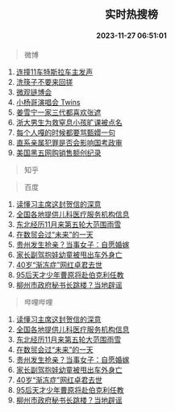 <div align="center"><h2>实时热搜榜</h2><h4>2023-11-27 06:51:01</h4></div>

> 微博  

1. [连撞11车特斯拉车主发声](https://s.weibo.com/weibo?q=%23%E8%BF%9E%E6%92%9E11%E8%BD%A6%E7%89%B9%E6%96%AF%E6%8B%89%E8%BD%A6%E4%B8%BB%E5%8F%91%E5%A3%B0%23&t=31&band_rank=1&Refer=top)<br />
2. [洗筷子不要来回搓](https://s.weibo.com/weibo?q=%23%E6%B4%97%E7%AD%B7%E5%AD%90%E4%B8%8D%E8%A6%81%E6%9D%A5%E5%9B%9E%E6%90%93%23&t=31&band_rank=2&Refer=top)<br />
3. [微观链博会](https://s.weibo.com/weibo?q=%23%E5%BE%AE%E8%A7%82%E9%93%BE%E5%8D%9A%E4%BC%9A%23&t=31&band_rank=3&Refer=top)<br />
4. [小杨哥演唱会 Twins](https://s.weibo.com/weibo?q=%E5%B0%8F%E6%9D%A8%E5%93%A5%E6%BC%94%E5%94%B1%E4%BC%9A%20Twins&t=31&band_rank=4&Refer=top)<br />
5. [姜雪宁一家三代都喜欢张遮](https://s.weibo.com/weibo?q=%23%E5%A7%9C%E9%9B%AA%E5%AE%81%E4%B8%80%E5%AE%B6%E4%B8%89%E4%BB%A3%E9%83%BD%E5%96%9C%E6%AC%A2%E5%BC%A0%E9%81%AE%23&t=31&band_rank=5&Refer=top)<br />
6. [浙大男生为救窒息小孩旷课被点名](https://s.weibo.com/weibo?q=%23%E6%B5%99%E5%A4%A7%E7%94%B7%E7%94%9F%E4%B8%BA%E6%95%91%E7%AA%92%E6%81%AF%E5%B0%8F%E5%AD%A9%E6%97%B7%E8%AF%BE%E8%A2%AB%E7%82%B9%E5%90%8D%23&t=31&band_rank=6&Refer=top)<br />
7. [每个人嘎的时候都要骂甄嬛一句](https://s.weibo.com/weibo?q=%E6%AF%8F%E4%B8%AA%E4%BA%BA%E5%98%8E%E7%9A%84%E6%97%B6%E5%80%99%E9%83%BD%E8%A6%81%E9%AA%82%E7%94%84%E5%AC%9B%E4%B8%80%E5%8F%A5&t=31&band_rank=7&Refer=top)<br />
8. [直系亲属犯罪是否会影响国考政审](https://s.weibo.com/weibo?q=%23%E7%9B%B4%E7%B3%BB%E4%BA%B2%E5%B1%9E%E7%8A%AF%E7%BD%AA%E6%98%AF%E5%90%A6%E4%BC%9A%E5%BD%B1%E5%93%8D%E5%9B%BD%E8%80%83%E6%94%BF%E5%AE%A1%23&t=31&band_rank=8&Refer=top)<br />
9. [美国黑五网购销售额创纪录](https://s.weibo.com/weibo?q=%23%E7%BE%8E%E5%9B%BD%E9%BB%91%E4%BA%94%E7%BD%91%E8%B4%AD%E9%94%80%E5%94%AE%E9%A2%9D%E5%88%9B%E7%BA%AA%E5%BD%95%23&t=31&band_rank=9&Refer=top)<br />

> 知乎  


> 百度  

1. [读懂习主席这封贺信的深意](https://www.baidu.com/s?wd=%E8%AF%BB%E6%87%82%E4%B9%A0%E4%B8%BB%E5%B8%AD%E8%BF%99%E5%B0%81%E8%B4%BA%E4%BF%A1%E7%9A%84%E6%B7%B1%E6%84%8F&sa=fyb_news&rsv_dl=fyb_news)<br />
2. [全国各地提供儿科医疗服务机构信息](https://www.baidu.com/s?wd=%E5%85%A8%E5%9B%BD%E5%90%84%E5%9C%B0%E6%8F%90%E4%BE%9B%E5%84%BF%E7%A7%91%E5%8C%BB%E7%96%97%E6%9C%8D%E5%8A%A1%E6%9C%BA%E6%9E%84%E4%BF%A1%E6%81%AF&sa=fyb_news&rsv_dl=fyb_news)<br />
3. [东北经历11月来第五轮大范围雨雪](https://www.baidu.com/s?wd=%E4%B8%9C%E5%8C%97%E7%BB%8F%E5%8E%8611%E6%9C%88%E6%9D%A5%E7%AC%AC%E4%BA%94%E8%BD%AE%E5%A4%A7%E8%8C%83%E5%9B%B4%E9%9B%A8%E9%9B%AA&sa=fyb_news&rsv_dl=fyb_news)<br />
4. [在数贸会过“未来”的一天](https://www.baidu.com/s?wd=%E5%9C%A8%E6%95%B0%E8%B4%B8%E4%BC%9A%E8%BF%87%E2%80%9C%E6%9C%AA%E6%9D%A5%E2%80%9D%E7%9A%84%E4%B8%80%E5%A4%A9&sa=fyb_news&rsv_dl=fyb_news)<br />
5. [贵州发生抢亲？当事女子：自愿婚嫁](https://www.baidu.com/s?wd=%E8%B4%B5%E5%B7%9E%E5%8F%91%E7%94%9F%E6%8A%A2%E4%BA%B2%EF%BC%9F%E5%BD%93%E4%BA%8B%E5%A5%B3%E5%AD%90%EF%BC%9A%E8%87%AA%E6%84%BF%E5%A9%9A%E5%AB%81&sa=fyb_news&rsv_dl=fyb_news)<br />
6. [家长副驾抱娃幼童被甩出车外身亡](https://www.baidu.com/s?wd=%E5%AE%B6%E9%95%BF%E5%89%AF%E9%A9%BE%E6%8A%B1%E5%A8%83%E5%B9%BC%E7%AB%A5%E8%A2%AB%E7%94%A9%E5%87%BA%E8%BD%A6%E5%A4%96%E8%BA%AB%E4%BA%A1&sa=fyb_news&rsv_dl=fyb_news)<br />
7. [40岁“渐冻症”网红卓君去世](https://www.baidu.com/s?wd=40%E5%B2%81%E2%80%9C%E6%B8%90%E5%86%BB%E7%97%87%E2%80%9D%E7%BD%91%E7%BA%A2%E5%8D%93%E5%90%9B%E5%8E%BB%E4%B8%96&sa=fyb_news&rsv_dl=fyb_news)<br />
8. [95后天才少年曹原将赴伯克利任教](https://www.baidu.com/s?wd=95%E5%90%8E%E5%A4%A9%E6%89%8D%E5%B0%91%E5%B9%B4%E6%9B%B9%E5%8E%9F%E5%B0%86%E8%B5%B4%E4%BC%AF%E5%85%8B%E5%88%A9%E4%BB%BB%E6%95%99&sa=fyb_news&rsv_dl=fyb_news)<br />
9. [柳州市政府秘书长跳楼？当地辟谣](https://www.baidu.com/s?wd=%E6%9F%B3%E5%B7%9E%E5%B8%82%E6%94%BF%E5%BA%9C%E7%A7%98%E4%B9%A6%E9%95%BF%E8%B7%B3%E6%A5%BC%EF%BC%9F%E5%BD%93%E5%9C%B0%E8%BE%9F%E8%B0%A3&sa=fyb_news&rsv_dl=fyb_news)<br />

> 哔哩哔哩  

1. [读懂习主席这封贺信的深意](https://www.baidu.com/s?wd=%E8%AF%BB%E6%87%82%E4%B9%A0%E4%B8%BB%E5%B8%AD%E8%BF%99%E5%B0%81%E8%B4%BA%E4%BF%A1%E7%9A%84%E6%B7%B1%E6%84%8F&sa=fyb_news&rsv_dl=fyb_news)<br />
2. [全国各地提供儿科医疗服务机构信息](https://www.baidu.com/s?wd=%E5%85%A8%E5%9B%BD%E5%90%84%E5%9C%B0%E6%8F%90%E4%BE%9B%E5%84%BF%E7%A7%91%E5%8C%BB%E7%96%97%E6%9C%8D%E5%8A%A1%E6%9C%BA%E6%9E%84%E4%BF%A1%E6%81%AF&sa=fyb_news&rsv_dl=fyb_news)<br />
3. [东北经历11月来第五轮大范围雨雪](https://www.baidu.com/s?wd=%E4%B8%9C%E5%8C%97%E7%BB%8F%E5%8E%8611%E6%9C%88%E6%9D%A5%E7%AC%AC%E4%BA%94%E8%BD%AE%E5%A4%A7%E8%8C%83%E5%9B%B4%E9%9B%A8%E9%9B%AA&sa=fyb_news&rsv_dl=fyb_news)<br />
4. [在数贸会过“未来”的一天](https://www.baidu.com/s?wd=%E5%9C%A8%E6%95%B0%E8%B4%B8%E4%BC%9A%E8%BF%87%E2%80%9C%E6%9C%AA%E6%9D%A5%E2%80%9D%E7%9A%84%E4%B8%80%E5%A4%A9&sa=fyb_news&rsv_dl=fyb_news)<br />
5. [贵州发生抢亲？当事女子：自愿婚嫁](https://www.baidu.com/s?wd=%E8%B4%B5%E5%B7%9E%E5%8F%91%E7%94%9F%E6%8A%A2%E4%BA%B2%EF%BC%9F%E5%BD%93%E4%BA%8B%E5%A5%B3%E5%AD%90%EF%BC%9A%E8%87%AA%E6%84%BF%E5%A9%9A%E5%AB%81&sa=fyb_news&rsv_dl=fyb_news)<br />
6. [家长副驾抱娃幼童被甩出车外身亡](https://www.baidu.com/s?wd=%E5%AE%B6%E9%95%BF%E5%89%AF%E9%A9%BE%E6%8A%B1%E5%A8%83%E5%B9%BC%E7%AB%A5%E8%A2%AB%E7%94%A9%E5%87%BA%E8%BD%A6%E5%A4%96%E8%BA%AB%E4%BA%A1&sa=fyb_news&rsv_dl=fyb_news)<br />
7. [40岁“渐冻症”网红卓君去世](https://www.baidu.com/s?wd=40%E5%B2%81%E2%80%9C%E6%B8%90%E5%86%BB%E7%97%87%E2%80%9D%E7%BD%91%E7%BA%A2%E5%8D%93%E5%90%9B%E5%8E%BB%E4%B8%96&sa=fyb_news&rsv_dl=fyb_news)<br />
8. [95后天才少年曹原将赴伯克利任教](https://www.baidu.com/s?wd=95%E5%90%8E%E5%A4%A9%E6%89%8D%E5%B0%91%E5%B9%B4%E6%9B%B9%E5%8E%9F%E5%B0%86%E8%B5%B4%E4%BC%AF%E5%85%8B%E5%88%A9%E4%BB%BB%E6%95%99&sa=fyb_news&rsv_dl=fyb_news)<br />
9. [柳州市政府秘书长跳楼？当地辟谣](https://www.baidu.com/s?wd=%E6%9F%B3%E5%B7%9E%E5%B8%82%E6%94%BF%E5%BA%9C%E7%A7%98%E4%B9%A6%E9%95%BF%E8%B7%B3%E6%A5%BC%EF%BC%9F%E5%BD%93%E5%9C%B0%E8%BE%9F%E8%B0%A3&sa=fyb_news&rsv_dl=fyb_news)<br />
